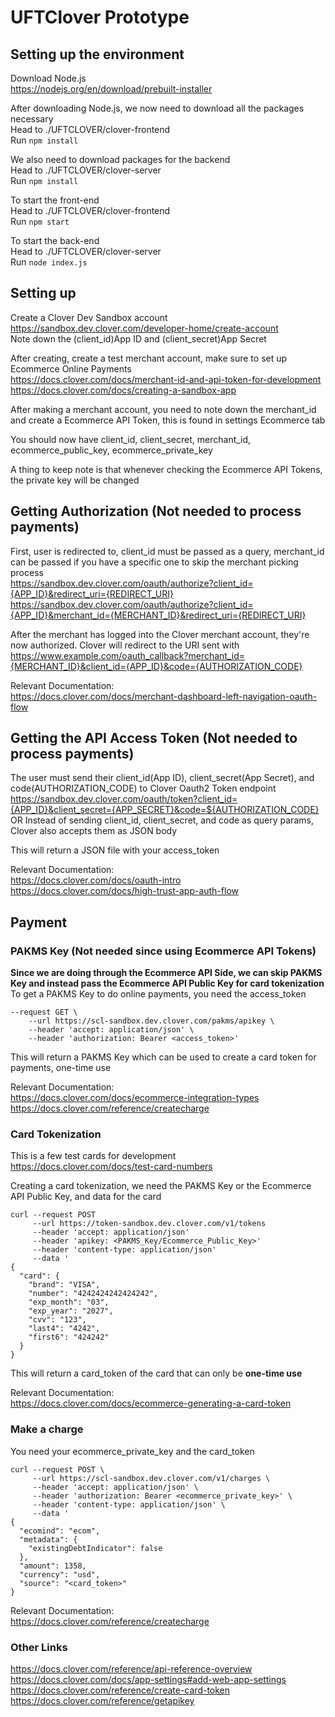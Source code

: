 # UFTClover Prototype

## Setting up the environment
Download Node.js  
https://nodejs.org/en/download/prebuilt-installer  

After downloading Node.js, we now need to download all the packages necessary  
Head to ./UFTCLOVER/clover-frontend  
Run `npm install`  

We also need to download packages for the backend  
Head to ./UFTCLOVER/clover-server  
Run `npm install`  

To start the front-end  
Head to ./UFTCLOVER/clover-frontend  
Run `npm start`  

To start the back-end  
Head to ./UFTCLOVER/clover-server  
Run `node index.js`  

## Setting up
Create a Clover Dev Sandbox account  
https://sandbox.dev.clover.com/developer-home/create-account  
Note down the (client_id)App ID and (client_secret)App Secret  

After creating, create a test merchant account, make sure to set up Ecommerce Online Payments  
https://docs.clover.com/docs/merchant-id-and-api-token-for-development  
https://docs.clover.com/docs/creating-a-sandbox-app  

After making a merchant account, you need to note down the merchant_id and create a Ecommerce API Token, this is found in settings Ecommerce tab  

You should now have client_id, client_secret, merchant_id, ecommerce_public_key, ecommerce_private_key

A thing to keep note is that whenever checking the Ecommerce API Tokens, the private key will be changed

## Getting Authorization (Not needed to process payments)
First, user is redirected to, client_id must be passed as a query, merchant_id can be passed if you have a specific one to skip the merchant picking process  
https://sandbox.dev.clover.com/oauth/authorize?client_id={APP_ID}&redirect_uri={REDIRECT_URI}   
https://sandbox.dev.clover.com/oauth/authorize?client_id={APP_ID}&merchant_id={MERCHANT_ID}&redirect_uri={REDIRECT_URI}  
  
After the merchant has logged into the Clover merchant account, they're now authorized. Clover will redirect to the URI sent with  
https://www.example.com/oauth_callback?merchant_id={MERCHANT_ID}&client_id={APP_ID}&code={AUTHORIZATION_CODE}  

Relevant Documentation:  
https://docs.clover.com/docs/merchant-dashboard-left-navigation-oauth-flow  

## Getting the API Access Token (Not needed to process payments)
The user must send their client_id(App ID), client_secret(App Secret), and code(AUTHORIZATION_CODE) to Clover Oauth2 Token endpoint  
https://sandbox.dev.clover.com/oauth/token?client_id={APP_ID}&client_secret={APP_SECRET}&code=${AUTHORIZATION_CODE}  
OR
Instead of sending client_id, client_secret, and code as query params, Clover also accepts them as JSON body

This will return a JSON file with your access_token

Relevant Documentation:  
https://docs.clover.com/docs/oauth-intro  
https://docs.clover.com/docs/high-trust-app-auth-flow  

## Payment
### PAKMS Key (Not needed since using Ecommerce API Tokens)
**Since we are doing through the Ecommerce API Side, we can skip PAKMS Key and instead pass the Ecommerce API Public Key for card tokenization**  
To get a PAKMS Key to do online payments, you need the access_token  
```
--request GET \
    --url https://scl-sandbox.dev.clover.com/pakms/apikey \
    --header 'accept: application/json' \
    --header 'authorization: Bearer <access_token>'  
```  
This will return a PAKMS Key which can be used to create a card token for payments, one-time use  

Relevant Documentation:  
https://docs.clover.com/docs/ecommerce-integration-types  
https://docs.clover.com/reference/createcharge  

### Card Tokenization
This is a few test cards for development  
https://docs.clover.com/docs/test-card-numbers  

Creating a card tokenization, we need the PAKMS Key or the Ecommerce API Public Key, and data for the card
```  
curl --request POST   
     --url https://token-sandbox.dev.clover.com/v1/tokens   
     --header 'accept: application/json'   
     --header 'apikey: <PAKMS_Key/Ecommerce_Public_Key>'   
     --header 'content-type: application/json'   
     --data '
{  
  "card": {  
    "brand": "VISA",  
    "number": "4242424242424242",  
    "exp_month": "03",  
    "exp_year": "2027",  
    "cvv": "123",  
    "last4": "4242",  
    "first6": "424242"  
  }  
}  
```  

This will return a card_token of the card that can only be **one-time use**

Relevant Documentation:  
https://docs.clover.com/docs/ecommerce-generating-a-card-token  

### Make a charge
You need your ecommerce_private_key and the card_token
```
curl --request POST \
     --url https://scl-sandbox.dev.clover.com/v1/charges \
     --header 'accept: application/json' \
     --header 'authorization: Bearer <ecommerce_private_key>' \
     --header 'content-type: application/json' \
     --data '
{
  "ecomind": "ecom",
  "metadata": {
    "existingDebtIndicator": false
  },
  "amount": 1358,
  "currency": "usd",
  "source": "<card_token>"
}
```

Relevant Documentation:  
https://docs.clover.com/reference/createcharge  

### Other Links
https://docs.clover.com/reference/api-reference-overview  
https://docs.clover.com/docs/app-settings#add-web-app-settings  
https://docs.clover.com/reference/create-card-token  
https://docs.clover.com/reference/getapikey  